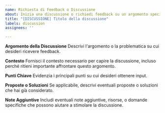 ```yaml
---
name: Richiesta di Feedback o Discussione
about: Inizia una discussione o richiedi feedback su un argomento specifico
title: "[DISCUSSIONE] Titolo della discussione"
labels: discussion
assignees: ''

---
```


**Argomento della Discussione**
Descrivi l'argomento o la problematica su cui desideri ricevere feedback.

**Contesto**
Fornisci il contesto necessario per capire la discussione, incluso perché ritieni importante affrontare questo argomento.

**Punti Chiave**
Evidenzia i principali punti su cui desideri ottenere input.

**Proposte o Soluzioni**
Se applicabile, descrivi eventuali proposte o soluzioni che hai già considerato.

**Note Aggiuntive**
Includi eventuali note aggiuntive, risorse, o domande specifiche che possono aiutare a stimolare la discussione.
